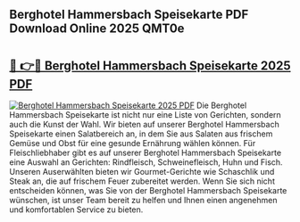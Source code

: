 ## Berghotel Hammersbach Speisekarte PDF Download Online 2025 QMT0e

# <h2><a href="http://gc8g1tv.nevu.top/?p=Berghotel+Hammersbach+Speisekarte">🔗 👉🔴 Berghotel Hammersbach Speisekarte 2025 PDF</a></h2>

[![Berghotel Hammersbach Speisekarte 2025 PDF](https://i.imgur.com/dBaPXMq.png)](http://gc8g1tv.nevu.top/?p=Berghotel+Hammersbach+Speisekarte)
Die Berghotel Hammersbach Speisekarte ist nicht nur eine Liste von Gerichten, sondern auch die Kunst der Wahl. Wir bieten auf unserer Berghotel Hammersbach Speisekarte einen Salatbereich an, in dem Sie aus Salaten aus frischem Gemüse und Obst für eine gesunde Ernährung wählen können. Für Fleischliebhaber gibt es auf unserer Berghotel Hammersbach Speisekarte eine Auswahl an Gerichten: Rindfleisch, Schweinefleisch, Huhn und Fisch. Unseren Auserwählten bieten wir Gourmet-Gerichte wie Schaschlik und Steak an, die auf frischem Feuer zubereitet werden. Wenn Sie sich nicht entscheiden können, was Sie von der Berghotel Hammersbach Speisekarte wünschen, ist unser Team bereit zu helfen und Ihnen einen angenehmen und komfortablen Service zu bieten.
